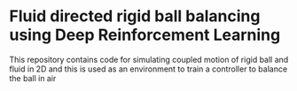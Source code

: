 # Fluid directed rigid ball balancing using Deep Reinforcement Learning
This repository contains code for simulating coupled motion of rigid ball and fluid in 2D and this is used as an environment to train a controller to balance the ball in air
